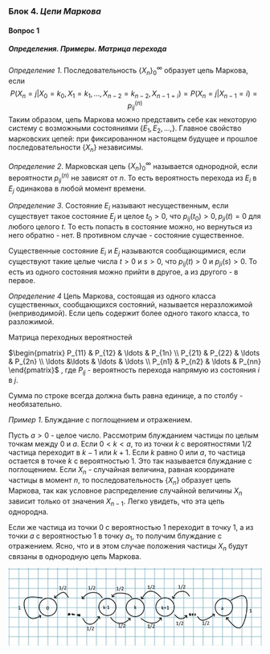 ### Блок 4. *Цепи Маркова*

#### Вопрос 1

##### Определения. Примеры. Матрица перехода

*Определение 1*. Последовательность $\{X_n \}_0^\infty$ образует цепь Маркова, если 
$$
P(X_n = j | X_0 = k_0,X_1 = k_1,\ldots, X_{n-2} = k_{n-2},X_{n-1 = i}) = P(X_n=j|X_{n-1} = i) = p_{ij}^{(n)}
$$
Таким образом, цепь Маркова можно представить себе как некоторую систему с возможными состояниями {$E_1,E_2,\ldots,$}. Главное свойство марковских цепей: при фиксированном настоящем будущее и прошлое последовательности {$X_n$} независимы.

*Определение 2*. Марковская цепь $\{X_n \}_0^\infty$ называется однородной, если вероятности $p_{ij}^{(n)}$ не зависят от *n*. То есть вероятность перехода из $E_i$ в $E_j$ одинакова в любой момент времени.

*Определение 3*. Состояние $E_i$ называют несущественным, если существует такое состояние $E_j$ и целое $t_0 > 0$, что $p_{ij}(t_0) > 0, p_{ji}(t) = 0$ для любого целого *t*. То есть попасть в состояние можно, но вернуться из него обратно - нет. В противном случае - состояние существенное.

Существенные состояние $E_i$ и $E_j$ называются сообщающимися, если существуют такие целые числа $t>0$ и $s > 0$, что $p_{ij}(t) > 0$ и $p_{ji}(s) > 0$. То есть из одного состояния можно прийти в другое, а из другого - в первое.

*Определение 4* Цепь Маркова, состоящая из одного класса существенных, сообщающихся состояний, называется неразложимой (неприводимой). Если цепь содержит более одного такого класса, то разложимой.

Матрица переходных вероятностей

$\begin{pmatrix} P_{11} & P_{12} & \ldots & P_{1n} \\ P_{21} & P_{22} & \ldots & P_{2n} \\ \ldots &\ldots & \ldots & \ldots \\ P_{n1} & P_{n2} & \ldots & P_{nn} \end{pmatrix}$ ​, где $P_{ij}$ - вероятность перехода напрямую из состояния $i$ в $j$.

Сумма по строке всегда должна быть равна единице, а по столбу - необязательно.

*Пример 1*. Блуждание с поглощением и отражением.

Пусть $a > 0$ - целое число. Рассмотрим блужданием частицы по целым точкам между 0 и $а$. Если $0 < k < a$, то из точки $k$ с вероятностями 1/2 частица переходит в $k-1$ или $k+1$. Если $k$ равно 0 или $a$, то частица остается в точке $k$ с вероятностью 1. Это так называется блуждание с поглощением. Если $X_n$ - случайная величина, равная координате частицы в момент $n$, то последовательность {$X_n$} образует цепь Маркова, так как условное распределение случайной величины $X_n$ зависит только от значения $X_{n-1}$. Легко увидеть, что эта цепь однородна.

Если же частица из точки 0 с вероятностью 1 переходит в точку 1, а из точки $a$ с вероятностью 1 в точку $a_1$, то получим блуждание с отражением. Ясно, что и в этом случае положения частицы $X_n$ будут связаны в однородную цепь Маркова.  

![](./Answer_4_1/image-20220626185233366.png)

